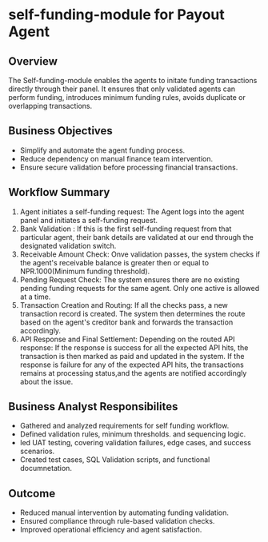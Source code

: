 # self-funding-module for Payout Agent

## Overview
The Self-funding-module enables the agents to initate funding transactions directly through their panel.
It ensures that only validated agents can perform funding, introduces minimum funding rules, avoids duplicate or overlapping transactions.

## Business Objectives
- Simplify and automate the agent funding process.
- Reduce dependency on manual finance team intervention.
- Ensure secure validation before processing financial transactions.

## Workflow Summary
1. Agent initiates a self-funding request:
   The Agent logs into the agent panel and initiates a self-funding request.
2. Bank Validation :
   If this is the first self-funding request from that particular agent, their bank details are validated at our end through the designated validation switch.
3. Receivable Amount Check:
   Onve validation passes, the system checks if the agent's receivable balance is greater then or equal to NPR.1000(Minimum funding threshold).
4. Pending Request Check:
   The system ensures there are no existing pending funding requests for the same agent. Only one active is allowed at a time.
5. Transaction Creation and Routing:
   If all the checks pass, a new transaction record is created.
    The system then determines the route based on the agent's creditor bank and forwards the transaction accordingly.
6. API Response and Final Settlement:
   Depending on the routed API response:
    If the response is success for all the expected API hits, the transaction is then marked as paid and updated in the system.
    If the response is failure for any of the expected API hits, the transactions remains at processing status,and the agents are notified accordingly about the issue.

## Business Analyst Responsibilites
- Gathered and analyzed requirements for self funding workflow.
- Defined validation rules, minimum thresholds. and sequencing logic.
- led UAT testing, covering validation failures, edge cases, and success scenarios.
- Created test cases, SQL Validation scripts, and functional documnetation.

## Outcome
- Reduced manual intervention by automating funding validation.
- Ensured compliance through rule-based validation checks.
- Improved operational efficiency and agent satisfaction.

